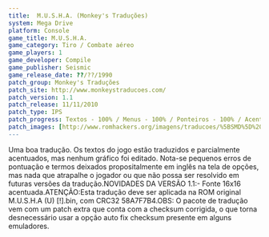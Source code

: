 ```yaml
---
title:  M.U.S.H.A. (Monkey's Traduções)
system: Mega Drive
platform: Console
game_title: M.U.S.H.A.
game_category: Tiro / Combate aéreo
game_players: 1
game_developer: Compile
game_publisher: Seismic
game_release_date: ??/??/1990
patch_group: Monkey's Traduções
patch_site: http://www.monkeystraducoes.com/
patch_version: 1.1
patch_release: 11/11/2010
patch_type: IPS
patch_progress: Textos - 100% / Menus - 100% / Ponteiros - 100% / Acentos - 50% / Gráficos - 0%
patch_images: [http://www.romhackers.org/imagens/traducoes/%5BSMD%5D%20M.U.S.H.A%20-%20Monkey's%20Tradu%C3%A7%C3%B5es%20-%201.png,http://www.romhackers.org/imagens/traducoes/%5BSMD%5D%20M.U.S.H.A%20-%20Monkey's%20Tradu%C3%A7%C3%B5es%20-%202.png,http://www.romhackers.org/imagens/traducoes/%5BSMD%5D%20M.U.S.H.A%20-%20Monkey's%20Tradu%C3%A7%C3%B5es%20-%203.png]
---
```

Uma boa tradução. Os textos do jogo estão traduzidos e parcialmente acentuados, mas nenhum gráfico foi editado. Nota-se pequenos erros de pontuação e termos deixados propositalmente em inglês na tela de opções, mas nada que atrapalhe o jogador ou que não possa ser resolvido em futuras versões da tradução.NOVIDADES DA VERSÃO 1.1:- Fonte 16x16 acentuada.ATENÇÃO:Esta tradução deve ser aplicada na ROM original M.U.S.H.A (U) [!].bin, com CRC32 58A7F7B4.OBS: O pacote de tradução vem com um patch extra que conta com a checksum corrigida, o que torna desnecessário usar a opção auto fix checksum presente em alguns emuladores.